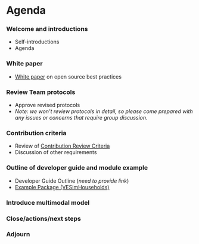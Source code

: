 # Agenda

### Welcome and introductions
* Self-introductions
* Agenda

### White paper
* [White paper](http://htmlpreview.github.io/?https://github.com/VisionEval/OSwhitepaper/blob/master/VEwhitepaper.html) on open source best practices

### Review Team protocols
* Approve revised protocols
* *Note: we won’t review protocols in detail, so please come prepared with any issues or concerns that require group discussion.*

### Contribution criteria
* Review of [Contribution Review Criteria](https://github.com/gregorbj/VisionEval/wiki/Contribution-Review-Criteria)
* Discussion of other requirements

### Outline of developer guide and module example
* Developer Guide Outline (*need to provide link*)
* [Example Package (VESimHouseholds)](https://github.com/gregorbj/VisionEval/tree/master/sources/modules/VESimHouseholds)

### Introduce multimodal model

### Close/actions/next steps

### Adjourn
